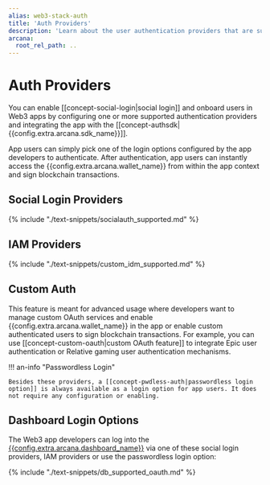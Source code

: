 ```yaml
---
alias: web3-stack-auth
title: 'Auth Providers'
description: 'Learn about the user authentication providers that are supported by the the Arcana Auth SDK for user onboarding.'
arcana:
  root_rel_path: ..
---
```

  
# Auth Providers

You can enable [[concept-social-login|social login]] and onboard users in Web3 apps by configuring one or more supported authentication providers and integrating the app with the [[concept-authsdk| {{config.extra.arcana.sdk_name}}]].  

App users can simply pick one of the login options configured by the app developers to authenticate. After authentication, app users can instantly access the {{config.extra.arcana.wallet_name}} from within the app context and sign blockchain transactions.

## Social Login Providers

{% include "./text-snippets/socialauth_supported.md" %}

## IAM Providers

{% include "./text-snippets/custom_idm_supported.md" %}

## Custom Auth

This feature is meant for advanced usage where developers want to manage custom OAuth services and enable {{config.extra.arcana.wallet_name}} in the app or enable custom authenticated users to sign blockchain transactions. For example, you can use [[concept-custom-oauth|custom OAuth feature]] to integrate Epic user authentication or Relative gaming user authentication mechanisms.

!!! an-info "Passwordless Login"

    Besides these providers, a [[concept-pwdless-auth|passwordless login option]] is always available as a login option for app users. It does not require any configuration or enabling.

## Dashboard Login Options

The Web3 app developers can log into the [{{config.extra.arcana.dashboard_name}}]({{page.meta.arcana.root_rel_path}}/concepts/dashboard.md) via one of these social login providers, IAM providers or use the passwordless login option:

{% include "./text-snippets/db_supported_oauth.md" %}
